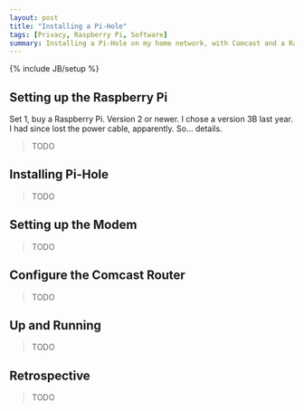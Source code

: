 ```yaml
---
layout: post
title: "Installing a Pi-Hole"
tags: [Privacy, Raspberry Pi, Software]
summary: Installing a Pi-Hole on my home network, with Comcast and a Raspberry Pi.
---
```

{% include JB/setup %}

## Setting up the Raspberry Pi

Set 1, buy a Raspberry Pi. Version 2 or newer. I chose a version 3B last year. I had since lost the power cable, apparently. So... details.

> TODO

## Installing Pi-Hole

> TODO

## Setting up the Modem

> TODO

## Configure the Comcast Router

> TODO

## Up and Running

> TODO

## Retrospective

> TODO
